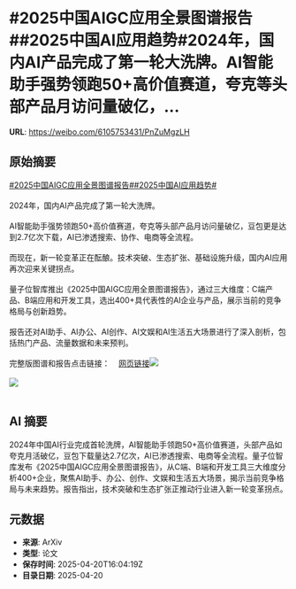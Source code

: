 # #2025中国AIGC应用全景图谱报告##2025中国AI应用趋势#2024年，国内AI产品完成了第一轮大洗牌。AI智能助手强势领跑50+高价值赛道，夸克等头部产品月访问量破亿，...

**URL**: https://weibo.com/6105753431/PnZuMgzLH

## 原始摘要

<a href="https://m.weibo.cn/search?containerid=231522type%3D1%26t%3D10%26q%3D%232025%E4%B8%AD%E5%9B%BDAIGC%E5%BA%94%E7%94%A8%E5%85%A8%E6%99%AF%E5%9B%BE%E8%B0%B1%E6%8A%A5%E5%91%8A%23&amp;extparam=%232025%E4%B8%AD%E5%9B%BDAIGC%E5%BA%94%E7%94%A8%E5%85%A8%E6%99%AF%E5%9B%BE%E8%B0%B1%E6%8A%A5%E5%91%8A%23" data-hide=""><span class="surl-text">#2025中国AIGC应用全景图谱报告#</span></a><a href="https://m.weibo.cn/search?containerid=231522type%3D1%26t%3D10%26q%3D%232025%E4%B8%AD%E5%9B%BDAI%E5%BA%94%E7%94%A8%E8%B6%8B%E5%8A%BF%23&amp;extparam=%232025%E4%B8%AD%E5%9B%BDAI%E5%BA%94%E7%94%A8%E8%B6%8B%E5%8A%BF%23" data-hide=""><span class="surl-text">#2025中国AI应用趋势#</span></a><br><br>2024年，国内AI产品完成了第一轮大洗牌。<br><br>AI智能助手强势领跑50+高价值赛道，夸克等头部产品月访问量破亿，豆包更是达到2.7亿次下载，AI已渗透搜索、协作、电商等全流程。<br><br>而现在，新一轮变革正在酝酿。技术突破、生态扩张、基础设施升级，国内AI应用再次迎来关键拐点。<br><br>量子位智库推出《2025中国AIGC应用全景图谱报告》，通过三大维度：C端产品、B端应用和开发工具，选出400+具代表性的AI企业与产品，展示当前的竞争格局与创新趋势。<br><br>报告还对AI助手、AI办公、AI创作、AI文娱和AI生活五大场景进行了深入剖析，包括热门产品、流量数据和未来预判。<br><br>完整版图谱和报告点击链接：<a href="https://weibo.cn/sinaurl?u=https%3A%2F%2Fmp.weixin.qq.com%2Fs%2F-qcPG4CQ3Vz2ftJYjtQiow" data-hide=""><span class="url-icon"><img style="width: 1rem;height: 1rem" src="https://h5.sinaimg.cn/upload/2015/09/25/3/timeline_card_small_web_default.png" referrerpolicy="no-referrer"></span><span class="surl-text">网页链接</span></a><img style="" src="https://tvax2.sinaimg.cn/large/006Fd7o3gy1i0m6yq94cdj317k0uuwsj.jpg" referrerpolicy="no-referrer"><br><br><img style="" src="https://tvax3.sinaimg.cn/large/006Fd7o3gy1i0m6yyjk8bj33tt2pgkjp.jpg" referrerpolicy="no-referrer"><br><br>

## AI 摘要

2024年中国AI行业完成首轮洗牌，AI智能助手领跑50+高价值赛道，头部产品如夸克月活破亿，豆包下载量达2.7亿次，AI已渗透搜索、电商等全流程。量子位智库发布《2025中国AIGC应用全景图谱报告》，从C端、B端和开发工具三大维度分析400+企业，聚焦AI助手、办公、创作、文娱和生活五大场景，揭示当前竞争格局与未来趋势。报告指出，技术突破和生态扩张正推动行业进入新一轮变革拐点。

## 元数据

- **来源**: ArXiv
- **类型**: 论文
- **保存时间**: 2025-04-20T16:04:19Z
- **目录日期**: 2025-04-20
